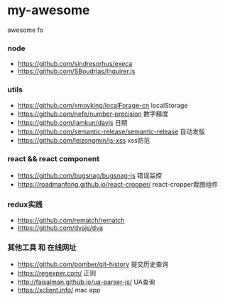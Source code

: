 # my-awesome

awesome fo


### node 

- https://github.com/sindresorhus/execa
- https://github.com/SBoudrias/Inquirer.js

### utils
- https://github.com/xmoyking/localForage-cn localStorage
- https://github.com/nefe/number-precision 数字精度
- https://github.com/iamkun/dayjs 日期
- https://github.com/semantic-release/semantic-release 自动发版
- https://github.com/leizongmin/js-xss xss防范

### react && react component
- https://github.com/bugsnag/bugsnag-js 错误监控
- https://roadmanfong.github.io/react-cropper/ react-cropper裁图组件

### redux实践
- https://github.com/rematch/rematch 
- https://github.com/dvajs/dva

### 其他工具 和 在线网址
- https://github.com/pomber/git-history 提交历史查询
- https://regexper.com/ 正则
- http://faisalman.github.io/ua-parser-js/ UA查询
- https://xclient.info/ mac app
